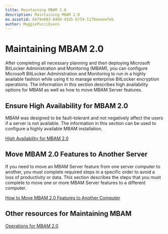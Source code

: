 ```yaml
---
title: Maintaining MBAM 2.0
description: Maintaining MBAM 2.0
ms.assetid: 6479e093-840d-45d5-b759-1179aeeeefeb
author: MaggiePucciEvans
---
```


# Maintaining MBAM 2.0


After completing all necessary planning and then deploying Microsoft BitLocker Administration and Monitoring (MBAM), you can configure Microsoft BitLocker Administration and Monitoring to run in a highly available fashion while using it to manage enterprise BitLocker encryption operations. The information in this section describes high availability options for MBAM as well as how to move MBAM Server features.

## Ensure High Availability for MBAM 2.0


MBAM was designed to be fault-tolerant and not negatively affect the users if a server is not available. The information in this section can be used to configure a highly available MBAM installation.

[High Availability for MBAM 2.0](high-availability-for-mbam-20-mbam-2.md)

## Move MBAM 2.0 Features to Another Server


If you need to move an MBAM Server feature from one server computer to another, you must complete required steps in a specific order to avoid a loss of productivity or data. This section describes the steps that you must complete to move one or more MBAM Server features to a different computer.

[How to Move MBAM 2.0 Features to Another Computer](how-to-move-mbam-20-features-to-another-computer-mbam-2.md)

## Other resources for Maintaining MBAM


[Operations for MBAM 2.0](operations-for-mbam-20-mbam-2.md)

 

 





